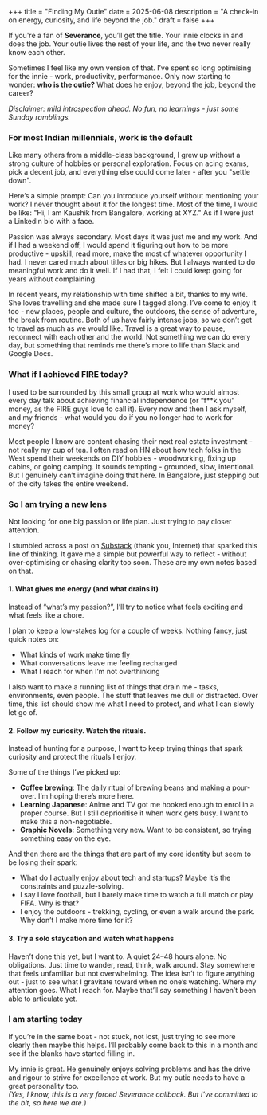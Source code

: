 +++
title = "Finding My Outie"
date = 2025-06-08
description = "A check-in on energy, curiosity, and life beyond the job."
draft = false
+++

If you're a fan of **Severance**, you’ll get the title. Your innie clocks in and does the job. Your outie lives the rest of your life, and the two never really know each other.

Sometimes I feel like my own version of that. I’ve spent so long optimising for the innie - work, productivity, performance. Only now starting to wonder: **who is the outie?** What does he enjoy, beyond the job, beyond the career?

*Disclaimer: mild introspection ahead. No fun, no learnings - just some Sunday ramblings.*


### For most Indian millennials, work is the default

Like many others from a middle-class background, I grew up without a strong culture of hobbies or personal exploration. Focus on acing exams, pick a decent job, and everything else could come later - after you "settle down".

Here’s a simple prompt: Can you introduce yourself without mentioning your work? I never thought about it for the longest time. Most of the time, I would be like: "Hi, I am Kaushik from Bangalore, working at XYZ." As if I were just a LinkedIn bio with a face.

Passion was always secondary. Most days it was just me and my work. And if I had a weekend off, I would spend it figuring out how to be more productive - upskill, read more, make the most of whatever opportunity I had. I never cared much about titles or big hikes. But I always wanted to do meaningful work and do it well. If I had that, I felt I could keep going for years without complaining.

In recent years, my relationship with time shifted a bit, thanks to my wife. She loves travelling and she made sure I tagged along. I’ve come to enjoy it too - new places, people and culture, the outdoors, the sense of adventure, the break from routine. Both of us have fairly intense jobs, so we don’t get to travel as much as we would like. Travel is a great way to pause, reconnect with each other and the world. Not something we can do every day, but something that reminds me there’s more to life than Slack and Google Docs.


### What if I achieved FIRE today?

I used to be surrounded by this small group at work who would almost every day talk about achieving financial independence (or “f**k you” money, as the FIRE guys love to call it). Every now and then I ask myself, and my friends - what would you do if you no longer had to work for money?

Most people I know are content chasing their next real estate investment - not really my cup of tea. I often read on HN about how tech folks in the West spend their weekends on DIY hobbies - woodworking, fixing up cabins, or going camping. It sounds tempting - grounded, slow, intentional. But I genuinely can’t imagine doing that here. In Bangalore, just stepping out of the city takes the entire weekend.


### So I am trying a new lens

Not looking for one big passion or life plan. Just trying to pay closer attention.

I stumbled across a post on [Substack](https://ayushithakkar.substack.com/p/practices-that-help-you-understand) (thank you, Internet) that sparked this line of thinking. It gave me a simple but powerful way to reflect - without over-optimising or chasing clarity too soon. These are my own notes based on that.


#### 1. What gives me energy (and what drains it)

Instead of “what’s my passion?”, I’ll try to notice what feels exciting and what feels like a chore.

I plan to keep a low-stakes log for a couple of weeks. Nothing fancy, just quick notes on:
- What kinds of work make time fly  
- What conversations leave me feeling recharged  
- What I reach for when I’m not overthinking

I also want to make a running list of things that drain me - tasks, environments, even people. The stuff that leaves me dull or distracted. Over time, this list should show me what I need to protect, and what I can slowly let go of.


#### 2. Follow my curiosity. Watch the rituals.

Instead of hunting for a purpose, I want to keep trying things that spark curiosity and protect the rituals I enjoy.

Some of the things I’ve picked up:
- **Coffee brewing**: The daily ritual of brewing beans and making a pour-over. I’m hoping there’s more here.  
- **Learning Japanese**: Anime and TV got me hooked enough to enrol in a proper course. But I still deprioritise it when work gets busy. I want to make this a non-negotiable.
- **Graphic Novels**: Something very new. Want to be consistent, so trying something easy on the eye.

And then there are the things that are part of my core identity but seem to be losing their spark:
- What do I actually enjoy about tech and startups? Maybe it’s the constraints and puzzle-solving.  
- I say I love football, but I barely make time to watch a full match or play FIFA. Why is that?  
- I enjoy the outdoors - trekking, cycling, or even a walk around the park. Why don’t I make more time for it?


#### 3. Try a solo staycation and watch what happens

Haven’t done this yet, but I want to. A quiet 24–48 hours alone. No obligations. Just time to wander, read, think, walk around. Stay somewhere that feels unfamiliar but not overwhelming. The idea isn’t to figure anything out - just to see what I gravitate toward when no one’s watching. Where my attention goes. What I reach for. Maybe that’ll say something I haven’t been able to articulate yet.


### I am starting today

If you’re in the same boat - not stuck, not lost, just trying to see more clearly then maybe this helps. I’ll probably come back to this in a month and see if the blanks have started filling in.

My innie is great. He genuinely enjoys solving problems and has the drive and rigour to strive for excellence at work. But my outie needs to have a great personality too.  
*(Yes, I know, this is a very forced Severance callback. But I’ve committed to the bit, so here we are.)*
